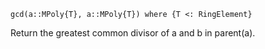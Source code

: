 ```
gcd(a::MPoly{T}, a::MPoly{T}) where {T <: RingElement}
```

Return the greatest common divisor of a and b in parent(a).
